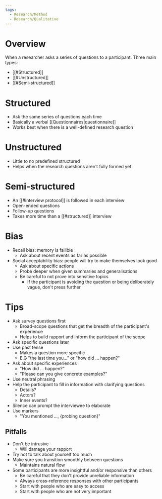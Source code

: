 ```yaml
---
tags:
  - Research/Method
  - Research/Qualitative
---
```

# Overview
When a researcher asks a series of questions to a participant. Three main types:
- [[#Structured]]
- [[#Unstructured]]
- [[#Semi-structured]]

# Structured
- Ask the same series of questions each time
- Basically a verbal [[Questionnaires|questionnaire]]
- Works best when there is a well-defined research question

# Unstructured
- Little to no predefined structured
- Helps when the research questions aren't fully formed yet

# Semi-structured
- An [[#interview protocol]] is followed in each interview
- Open-ended questions
- Follow-up questions
- Takes more time than a [[#structured]] interview

# Bias
- Recall bias: memory is fallible
	- Ask about recent events as far as possible
- Social acceptability bias: people will try to make themselves look good
	- Ask about specific actions
	- Probe deeper when given summaries and generalisations
	- Be careful to not prove into sensitive topics
		- If the participant is avoiding the question or being deliberately vague, don't press further

# Tips
- Ask survey questions first
	- Broad-scope questions that get the breadth of the participant's experience
	- Helps to build rapport and inform the participant of the scope
- Ask specific questions later
- Use past tense
	- Makes a question more specific
	- E.G "the last time you..." or "how did ... happen?"
- Ask about specific experiences
	- "How did ... happen?"
	- "Please can you give concrete examples?"
- Use neutral phrasing
- Help the participant to fill in information with clarifying questions
	- Details?
	- Actors?
	- Inner events?
- Silence can prompt the interviewee to elaborate
- Use markers
	- "You mentioned ..., {probing question}"

## Pitfalls
- Don't be intrusive
	- Will damage your rapport
- Try not to talk about yourself too much
- Make sure you transition smoothly between questions
	- Maintains natural flow
- Some participants are more insightful and/or responsive than others
	- Be careful that they don't provide unreliable information
	- Always cross-reference responses with other participants
	- Start with people who are easy to access
	- Start with people who are not very important
